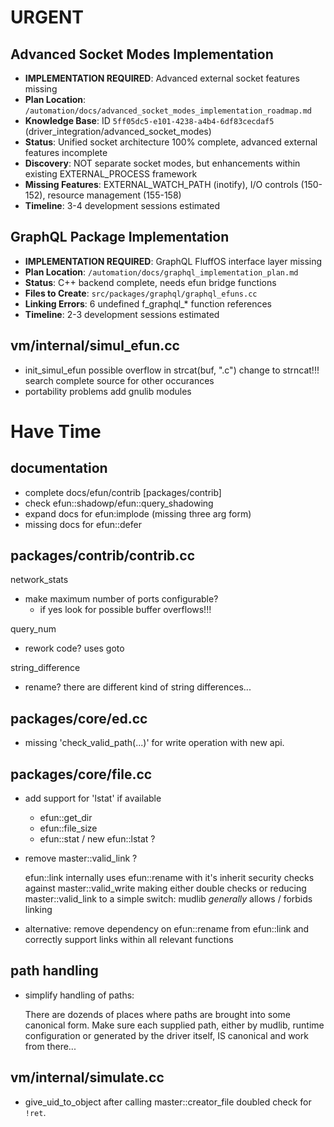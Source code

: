 # URGENT #
## Advanced Socket Modes Implementation ##
- **IMPLEMENTATION REQUIRED**: Advanced external socket features missing
- **Plan Location**: `/automation/docs/advanced_socket_modes_implementation_roadmap.md`
- **Knowledge Base**: ID `5ff05dc5-e101-4238-a4b4-6df83cecdaf5` (driver_integration/advanced_socket_modes)
- **Status**: Unified socket architecture 100% complete, advanced external features incomplete
- **Discovery**: NOT separate socket modes, but enhancements within existing EXTERNAL_PROCESS framework
- **Missing Features**: EXTERNAL_WATCH_PATH (inotify), I/O controls (150-152), resource management (155-158)
- **Timeline**: 3-4 development sessions estimated

## GraphQL Package Implementation ##
- **IMPLEMENTATION REQUIRED**: GraphQL FluffOS interface layer missing
- **Plan Location**: `/automation/docs/graphql_implementation_plan.md` 
- **Status**: C++ backend complete, needs efun bridge functions
- **Files to Create**: `src/packages/graphql/graphql_efuns.cc`
- **Linking Errors**: 6 undefined f_graphql_* function references
- **Timeline**: 2-3 development sessions estimated

## vm/internal/simul\_efun.cc ##
- init\_simul\_efun
  possible overflow in strcat(buf, ".c") change to strncat!!!
  search complete source for other occurances
- portability problems
    add gnulib modules

# Have Time #
## documentation ##
- complete docs/efun/contrib [packages/contrib]
- check efun::shadowp/efun::query_shadowing
- expand docs for efun:implode (missing three arg form)
- missing docs for efun::defer

## packages/contrib/contrib.cc ##
network\_stats
- make maximum number of ports configurable?
  - if yes look for possible buffer overflows!!!

query\_num
- rework code? uses goto

string\_difference
- rename? there are different kind of string differences...

## packages/core/ed.cc ##
- missing 'check\_valid\_path(...)' for write operation with new api.

## packages/core/file.cc ##
- add support for 'lstat' if available
  - efun::get\_dir
  - efun::file\_size
  - efun::stat / new efun::lstat ?
- remove master::valid\_link ?
  
  efun::link internally uses efun::rename with it's inherit security checks
  against master::valid\_write making either double checks or reducing
  master::valid\_link to a simple switch: mudlib _generally_ allows / forbids
  linking
- alternative:
  remove dependency on efun::rename from efun::link and correctly support
  links within all relevant functions

## path handling ##
- simplify handling of paths:
  
  There are dozends of places where paths are brought into some canonical
  form.
  Make sure each supplied path, either by mudlib, runtime configuration or
  generated by the driver itself, IS canonical and work from there...

## vm/internal/simulate.cc ##
- give_uid_to_object
  after calling master::creator_file doubled check for ```!ret```.
